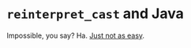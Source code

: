 # `reinterpret_cast` and Java

Impossible, you say? Ha. [Just not as easy](reinterpret-cast-and-java.pdf).